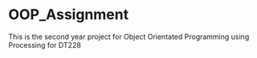 # OOP_Assignment
This is the second year project for Object Orientated Programming using Processing for DT228
